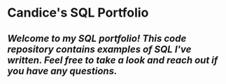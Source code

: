 # Candice's SQL Portfolio
## *Welcome to my SQL portfolio! This code repository contains examples of SQL I've written. Feel free to take a look and reach out if you have any questions.*
